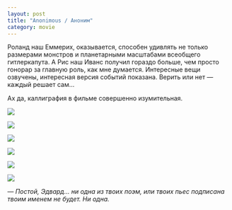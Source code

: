 ```yaml
---
layout: post
title: "Anonimous / Аноним"
category: movie
---
```

Роланд наш Еммерих, оказывается, способен удивлять не только размерами монстров и планетарными масштабами всеобщего гитлеркапута. А Рис наш Иванс получил гораздо больше, чем просто гонорар за главную роль, как мне думается. Интересные вещи озвучены, интересная версия событий показана. Верить или нет — каждый решает сам...

Ах да, каллиграфия в фильме совершенно изумительная.

![](https://pics.livejournal.com/quillcraft/pic/001kxzrd)

![](https://pics.livejournal.com/quillcraft/pic/001ky72b)

![](https://pics.livejournal.com/quillcraft/pic/001kz7k8)

![](https://pics.livejournal.com/quillcraft/pic/001p06yg)

![](https://pics.livejournal.com/quillcraft/pic/001p1fsc)

![](https://pics.livejournal.com/quillcraft/pic/001p2h1z)

*— Постой, Эдвард... ни одна из твоих поэм, или твоих пьес подписана твоим именем не будет. Ни одна.*
